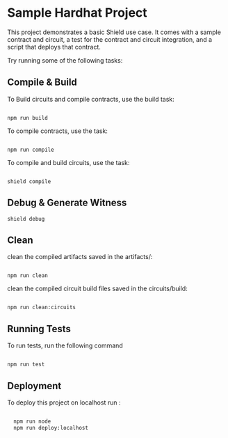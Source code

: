 # Sample Hardhat Project

This project demonstrates a basic Shield use case. It comes with a sample contract and circuit, a test for the contract and circuit integration, and a script that deploys that contract.

Try running some of the following tasks:

## Compile & Build

To Build circuits and compile contracts, use the build task:

```shell

npm run build
```

To compile contracts, use the task:

```shell

npm run compile
```

To compile and build circuits, use the task:

```shell

shield compile
```

## Debug & Generate Witness

```
shield debug
```

## Clean

clean the compiled artifacts saved in the artifacts/:

```shell

npm run clean
```

clean the compiled circuit build files saved in the circuits/build:

```shell

npm run clean:circuits
```

## Running Tests

To run tests, run the following command

```shell

npm run test
```

## Deployment

To deploy this project on localhost run :

```bash

  npm run node
  npm run deploy:localhost

```
